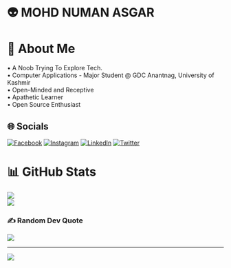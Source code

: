 # 👽 MOHD NUMAN ASGAR 

# 💫 About Me
• A Noob Trying To Explore Tech.<br>• Computer Applications - Major Student @ GDC Anantnag, University of Kashmir<br>• Open-Minded and Receptive<br>• Apathetic Learner<br>• Open Source Enthusiast<br>


## 🌐 Socials
[![Facebook](https://img.shields.io/badge/Facebook-%231877F2.svg?logo=Facebook&logoColor=white)](https://www.facebook.com/misgar.numan.1) [![Instagram](https://img.shields.io/badge/Instagram-%23E4405F.svg?logo=Instagram&logoColor=white)](https://www.instagram.com/misgar_numan/) [![LinkedIn](https://img.shields.io/badge/LinkedIn-%230077B5.svg?logo=linkedin&logoColor=white)](https://www.linkedin.com/in/mohd-numan-asgar) [![Twitter](https://img.shields.io/badge/Twitter-%231DA1F2.svg?logo=Twitter&logoColor=white)](https://twitter.com/misgar_numan) 
# 📊 GitHub Stats
![](https://github-readme-stats.vercel.app/api?username=Misgar-Numan&theme=material-palenight&hide_border=false&include_all_commits=true&count_private=true)<br/>
![](https://github-readme-streak-stats.herokuapp.com/?user=Misgar-Numan&theme=material-palenight&hide_border=false)<br/>

### ✍️ Random Dev Quote
![](https://quotes-github-readme.vercel.app/api?type=horizontal&theme=tokyonight)

---
[![](https://visitcount.itsvg.in/api?id=Misgar-Numan&icon=1&color=1)](https://visitcount.itsvg.in)
